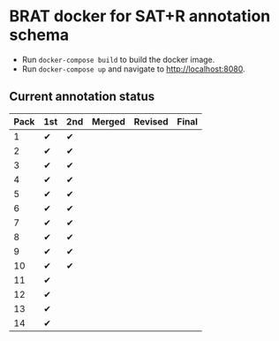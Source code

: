 # BRAT docker for SAT+R annotation schema

* Run `docker-compose build` to build the docker image.
* Run `docker-compose up` and navigate to [http://localhost:8080](http://localhost:8080).

## Current annotation status

| **Pack** | **1st** | **2nd** | **Merged** | **Revised** | **Final** |
|--|--|--|--|--|--|
|  1 | ✔ | ✔ |   |   |   |
|  2 | ✔ | ✔ |   |   |   |
|  3 | ✔ | ✔ |   |   |   |
|  4 | ✔ | ✔ |   |   |   |
|  5 | ✔ | ✔ |   |   |   |
|  6 | ✔ | ✔ |   |   |   |
|  7 | ✔ | ✔ |   |   |   |
|  8 | ✔ | ✔ |   |   |   |
|  9 | ✔ | ✔ |   |   |   |
| 10 | ✔ | ✔ |   |   |   |
| 11 | ✔ |   |   |   |   |
| 12 | ✔ |   |   |   |   |
| 13 | ✔ |   |   |   |   |
| 14 | ✔ |   |   |   |   |
